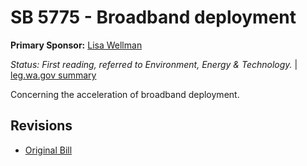 # SB 5775 - Broadband deployment
**Primary Sponsor:** [Lisa Wellman](/person/leg/lisa.wellman.md)

*Status: First reading, referred to Environment, Energy & Technology.* | [leg.wa.gov summary](https://app.leg.wa.gov/billsummary?BillNumber=5775&Year=2021)

Concerning the acceleration of broadband deployment. 

## Revisions
* [Original Bill](1/)